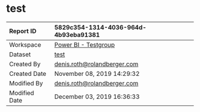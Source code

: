 



# test

|Report ID|5829c354-1314-4036-964d-4b93eba91381|
| :--- | :--- |
|Workspace|[Power BI - Testgroup](../Workspaces/Power-BI---Testgroup.md)|
|Dataset|[test](../Datasets/test.md)|
|Created By|denis.roth@rolandberger.com|
|Created Date|November 08, 2019 14:29:32|
|Modified By|denis.roth@rolandberger.com|
|Modified Date|December 03, 2019 16:36:33|
